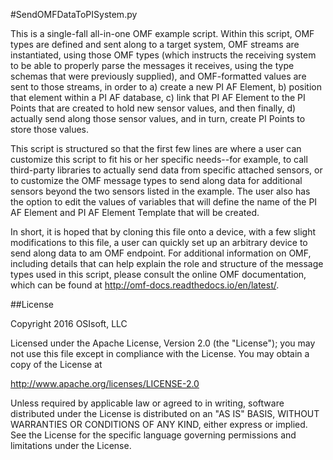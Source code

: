 #SendOMFDataToPISystem.py

This is a single-fall all-in-one OMF example script.  Within this script, OMF types are defined and sent along to a target system, OMF streams are instantiated, using those OMF types (which instructs the receiving system to be able to properly parse the messages it receives, using the type schemas that were previously supplied), and OMF-formatted values are sent to those streams, in order to a) create a new PI AF Element, b) position that element within a PI AF database, c) link that PI AF Element to the PI Points that are created to hold new sensor values, and then finally, d) actually send along those sensor values, and in turn, create PI Points to store those values.  

This script is structured so that the first few lines are where a user can customize this script to fit his or her specific needs--for example, to call third-party libraries to actually send data from specific attached sensors, or to customize the OMF message types to send along data for additional sensors beyond the two sensors listed in the example.  The user also has the option to edit the values of variables that will define the name of the PI AF Element and PI AF Element Template that will be created.  

In short, it is hoped that by cloning this file onto a device, with a few slight modifications to this file, a user can quickly set up an arbitrary device to send along data to am OMF endpoint.  For additional information on OMF, including details that can help explain the role and structure of the message types used in this script, please consult the online OMF documentation, which can be found at http://omf-docs.readthedocs.io/en/latest/.

##License

Copyright 2016 OSIsoft, LLC

Licensed under the Apache License, Version 2.0 (the "License");
you may not use this file except in compliance with the License.
You may obtain a copy of the License at

<http://www.apache.org/licenses/LICENSE-2.0>

Unless required by applicable law or agreed to in writing, software
distributed under the License is distributed on an "AS IS" BASIS,
WITHOUT WARRANTIES OR CONDITIONS OF ANY KIND, either express or implied.
See the License for the specific language governing permissions and
limitations under the License.
